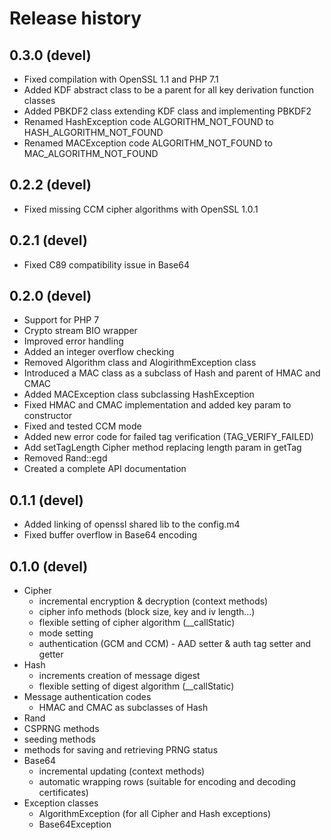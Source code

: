 # Release history

## 0.3.0 (devel)
- Fixed compilation with OpenSSL 1.1 and PHP 7.1
- Added KDF abstract class to be a parent for all key derivation function classes
- Added PBKDF2 class extending KDF class and implementing PBKDF2
- Renamed HashException code ALGORITHM_NOT_FOUND to HASH_ALGORITHM_NOT_FOUND
- Renamed MACException code ALGORITHM_NOT_FOUND to MAC_ALGORITHM_NOT_FOUND

## 0.2.2 (devel)
- Fixed missing CCM cipher algorithms with OpenSSL 1.0.1

## 0.2.1 (devel)
- Fixed C89 compatibility issue in Base64

## 0.2.0 (devel)
- Support for PHP 7
- Crypto stream BIO wrapper
- Improved error handling
- Added an integer overflow checking
- Removed Algorithm class and AlogirithmException class
- Introduced a MAC class as a subclass of Hash and parent of HMAC and CMAC
- Added MACException class subclassing HashException
- Fixed HMAC and CMAC implementation and added key param to constructor
- Fixed and tested CCM mode
- Added new error code for failed tag verification (TAG_VERIFY_FAILED)
- Add setTagLength Cipher method replacing length param in getTag
- Removed Rand::egd
- Created a complete API documentation

## 0.1.1 (devel)
- Added linking of openssl shared lib to the config.m4
- Fixed buffer overflow in Base64 encoding

## 0.1.0 (devel)
- Cipher
  - incremental encryption & decryption (context methods)
  - cipher info methods (block size, key and iv length...)
  - flexible setting of cipher algorithm (__callStatic)
  - mode setting
  - authentication (GCM and CCM) - AAD setter & auth tag setter and getter
- Hash
  - increments creation of message digest
  - flexible setting of digest algorithm (__callStatic)
- Message authentication codes
  - HMAC and CMAC as subclasses of Hash
- Rand
 - CSPRNG methods
 - seeding methods
 - methods for saving and retrieving PRNG status
- Base64
  - incremental updating (context methods)
  - automatic wrapping rows (suitable for encoding and decoding certificates)
- Exception classes
  - AlgorithmException (for all Cipher and Hash exceptions)
  - Base64Exception



